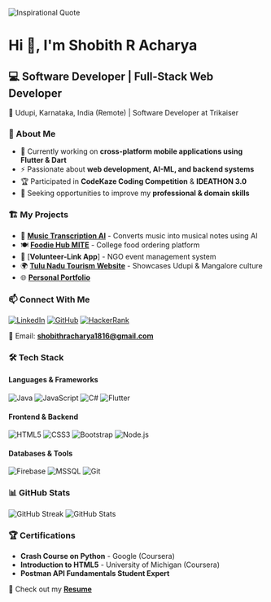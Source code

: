 ![Inspirational Quote](attachment:https://drive.google.com/file/d/1-R_pW6gM97wMk8Z0zMUymw7EPmt9Zln7/view?usp=drive_link)

# Hi 👋, I'm Shobith R Acharya

## 💻 Software Developer | Full-Stack Web Developer

📍 Udupi, Karnataka, India (Remote) | Software Developer at Trikaiser

### 🚀 About Me
- 🔭 Currently working on **cross-platform mobile applications using Flutter & Dart**
- ⚡ Passionate about **web development, AI-ML, and backend systems**
- 🏆 Participated in **CodeKaze Coding Competition** & **IDEATHON 3.0**
- 🎯 Seeking opportunities to improve my **professional & domain skills**

### 🏗️ My Projects
- 🎵 [**Music Transcription AI**](https://github.com/Shobith16/MusicalNotesGeneration) - Converts music into musical notes using AI
- 🍽️ [**Foodie Hub MITE**](https://messeatz.com) - College food ordering platform
- 📱 [**Volunteer-Link App**] - NGO event management system
- 🌍 [**Tulu Nadu Tourism Website**](https://github.com/Shobith16/TulunadExplore) - Showcases Udupi & Mangalore culture
- 🌐 [**Personal Portfolio**](https://shobith16.github.io/Portfolio)

### 📫 Connect With Me
[![LinkedIn](https://img.shields.io/badge/LinkedIn-%230077B5.svg?style=for-the-badge&logo=linkedin&logoColor=white)](https://linkedin.com/in/shobith-r-acharya-89a146222)
[![GitHub](https://img.shields.io/badge/GitHub-%2312100E.svg?style=for-the-badge&logo=github&logoColor=white)](https://github.com/Shobith16)
[![HackerRank](https://img.shields.io/badge/HackerRank-32CD32?style=for-the-badge&logo=hackerrank&logoColor=white)](https://www.hackerrank.com/profile/shobithracharya1)

📧 Email: **shobithracharya1816@gmail.com**

### 🛠️ Tech Stack
#### **Languages & Frameworks**
![Java](https://img.shields.io/badge/Java-ED8B00?style=for-the-badge&logo=java&logoColor=white)
![JavaScript](https://img.shields.io/badge/JavaScript-F7DF1E?style=for-the-badge&logo=javascript&logoColor=black)
![C#](https://img.shields.io/badge/C%23-239120?style=for-the-badge&logo=c-sharp&logoColor=white)
![Flutter](https://img.shields.io/badge/Flutter-02569B?style=for-the-badge&logo=flutter&logoColor=white)


#### **Frontend & Backend**
![HTML5](https://img.shields.io/badge/HTML5-E34F26?style=for-the-badge&logo=html5&logoColor=white)
![CSS3](https://img.shields.io/badge/CSS3-1572B6?style=for-the-badge&logo=css3&logoColor=white)
![Bootstrap](https://img.shields.io/badge/Bootstrap-563D7C?style=for-the-badge&logo=bootstrap&logoColor=white)
![Node.js](https://img.shields.io/badge/Node.js-43853D?style=for-the-badge&logo=node.js&logoColor=white)

#### **Databases & Tools**
![Firebase](https://img.shields.io/badge/Firebase-FFCA28?style=for-the-badge&logo=firebase&logoColor=black)
![MSSQL](https://img.shields.io/badge/MSSQL-CC2927?style=for-the-badge&logo=microsoft-sql-server&logoColor=white)
![Git](https://img.shields.io/badge/Git-F05032?style=for-the-badge&logo=git&logoColor=white)

### 📊 GitHub Stats
![GitHub Streak](https://github-readme-streak-stats.herokuapp.com/?user=shobith16&theme=dark)
![GitHub Stats](https://github-readme-stats.vercel.app/api?username=shobith16&show_icons=true&theme=gotham)

### 🏆 Certifications
- **Crash Course on Python** - Google (Coursera)
- **Introduction to HTML5** - University of Michigan (Coursera)
- **Postman API Fundamentals Student Expert**

📄 Check out my **[Resume](https://drive.google.com/file/d/1SS9KyGWS3AbeGr2MkLWrwpipuY7H5ckk/view?usp=drive_link)**
